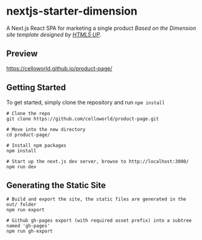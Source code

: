 # nextjs-starter-dimension
A Next.js React SPA for marketing a single product
*Based on the Dimension site template designed by [HTML5 UP](https://html5up.net/dimension).*

## Preview

https://celloworld.github.io/product-page/

## Getting Started

To get started, simply clone the repository and run `npm install`

```
# Clone the repo
git clone https://github.com/celloworld/product-page.git

# Move into the new directory
cd product-page/

# Install npm packages
npm install

# Start up the next.js dev server, browse to http://localhost:3000/
npm run dev
```

## Generating the Static Site

```
# Build and export the site, the static files are generated in the out/ folder
npm run export

# Github gh-pages export (with required asset prefix) into a subtree named 'gh-pages'
npm run gh-export
```
